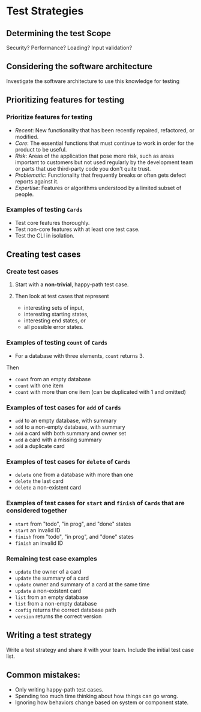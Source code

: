 # Test Strategies

## Determining the test Scope

Security? Performance? Loading? Input validation?

## Considering the software architecture

Investigate the software architecture to use this knowledge for testing

## Prioritizing features for testing

### Prioritize features for testing

- *Recent*: New functionality that has been recently repaired, refactored, or modified.
- *Core*: The essential functions that must continue to work in order for the product to be useful.
- *Risk*: Areas of the application that pose more risk, such as areas important to customers but not used regularly by the development team or parts that use third-party code you don't quite trust.
- *Problematic*: Functionality that frequently breaks or often gets defect reports against it.
- *Expertise*: Features or algorithms understood by a limited subset of people.

### Examples of testing `Cards`

- Test core features thoroughly.
- Test non-core features with at least one test case.
- Test the CLI in isolation.

## Creating test cases

### Create test cases

1. Start with a **non-trivial**, happy-path test case.

2. Then look at test cases that represent
   - interesting sets of input,
   - interesting starting states,
   - interesting end states, or
   - all possible error states.

### Examples of testing `count` of `Cards`

- For a database with three elements, `count` returns 3.

Then

- `count` from an empty database
- `count` with one item
- `count` with more than one item (can be duplicated with 1 and omitted)

### Examples of test cases for `add` of `Cards`

- `add` to an empty database, with summary
- `add` to a non-empty database, with summary
- `add` a card with both summary and owner set
- `add` a card with a missing summary
- `add` a duplicate card

### Examples of test cases for `delete` of `Cards`

- `delete` one from a database with more than one
- `delete` the last card
- `delete` a non-existent card

### Examples of test cases for `start` and `finish` of `Cards` that are considered together

- `start` from "todo", "in prog", and "done" states
- `start` an invalid ID
- `finish` from "todo", "in prog", and "done" states
- `finish` an invalid ID

### Remaining test case examples

- `update` the owner of a card
- `update` the summary of a card
- `update` owner and summary of a card at the same time
- `update` a non-existent card
- `list` from an empty database
- `list` from a non-empty database
- `config` returns the correct database path
- `version` returns the correct version

## Writing a test strategy

Write a test strategy and share it with your team. 
Include the initial test case list.

## Common mistakes:
- Only writing happy-path test cases.
- Spending too much time thinking about how things can go wrong.
- Ignoring how behaviors change based on system or component state.
